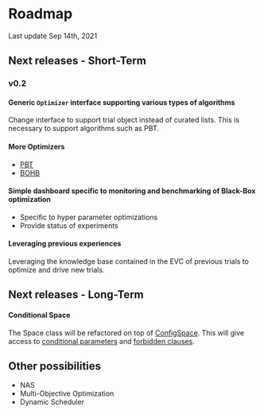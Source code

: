 # Roadmap
Last update Sep 14th, 2021

## Next releases - Short-Term

### v0.2

#### Generic `Optimizer` interface supporting various types of algorithms

Change interface to support trial object instead of curated lists. This is necessary to support algorithms such as PBT.

#### More Optimizers
- [PBT](https://arxiv.org/abs/1711.09846)
- [BOHB](https://ml.informatik.uni-freiburg.de/papers/18-ICML-BOHB.pdf)

#### Simple dashboard specific to monitoring and benchmarking of Black-Box optimization
- Specific to hyper parameter optimizations
- Provide status of experiments

#### Leveraging previous experiences
Leveraging the knowledge base contained in the EVC of previous trials to optimize and drive new
 trials.

## Next releases - Long-Term

#### Conditional Space

The Space class will be refactored on top of [ConfigSpace](https://automl.github.io/ConfigSpace). This will give access to [conditional parameters](https://automl.github.io/ConfigSpace/master/Guide.html#nd-example-categorical-hyperparameters-and-conditions) and [forbidden clauses](https://automl.github.io/ConfigSpace/master/Guide.html#rd-example-forbidden-clauses).

## Other possibilities
- NAS
- Multi-Objective Optimization
- Dynamic Scheduler
